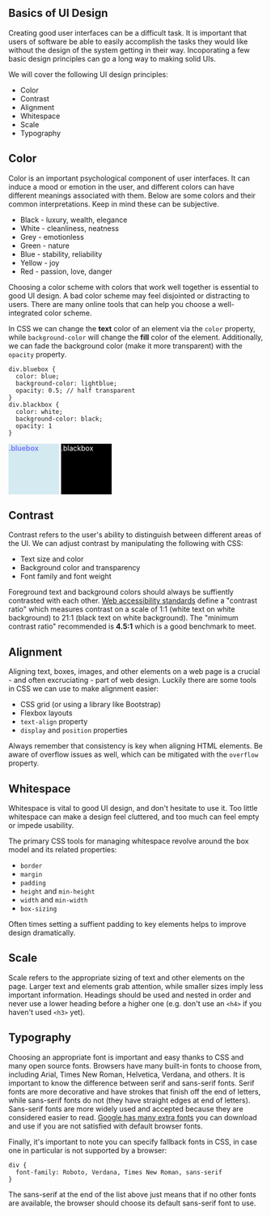 ## Basics of UI Design

Creating good user interfaces can be a difficult task. It is important that users of software be able to easily accomplish the tasks they would like without the design of the 
system getting in their way. Incoporating a few basic design principles can go a long way to making solid UIs.

We will cover the following UI design principles:
* Color
* Contrast
* Alignment
* Whitespace
* Scale
* Typography

## Color

Color is an important psychological component of user interfaces. It can induce a mood or emotion in the user, and different colors 
can have different meanings associated with them. Below are some colors and their common interpretations. Keep in mind these can be subjective.

* Black - luxury, wealth, elegance
* White - cleanliness, neatness
* Grey - emotionless
* Green - nature
* Blue - stability, reliability
* Yellow - joy
* Red - passion, love, danger

Choosing a color scheme with colors that work well together is essential to good UI design. A bad color scheme may feel disjointed or distracting to users. There 
are many online tools that can help you choose a well-integrated color scheme.

In CSS we can change the **text** color of an element via the `color` property, while `background-color` will change
the **fill** color of the element. Additionally, we can fade the background color (make it more transparent) with the
`opacity` property.

```
div.bluebox {
  color: blue;
  background-color: lightblue;
  opacity: 0.5; // half transparent
}
div.blackbox {
  color: white;
  background-color: black;
  opacity: 1
}
```

<div style="color: blue; background-color: lightblue; opacity: 0.5; height: 100px; width: 100px; display:inline-block; font-weight:bold">.bluebox</div>
<div style="color: white; background-color: black; opacity: 1; height: 100px; width: 100px; display:inline-block">.blackbox</div>

## Contrast

Contrast refers to the user's ability to distinguish between different areas of the UI. We can adjust contrast by manipulating the following with CSS:
* Text size and color
* Background color and transparency
* Font family and font weight

Foreground text and background colors should always be suffiently contrasted with each other. [Web accessibility standards](https://webaim.org/articles/contrast/) define a "contrast ratio" which
measures contrast on a scale of 1:1 (white text on white background) to 21:1 (black text on white background). The "minimum contrast ratio" recommended is **4.5:1**
which is a good benchmark to meet.

## Alignment

Aligning text, boxes, images, and other elements on a web page is a crucial - and often excruciating - part of web design. Luckily there are some tools in CSS we can use
to make alignment easier:
* CSS grid (or using a library like Bootstrap)
* Flexbox layouts
* `text-align` property
* `display` and `position` properties

Always remember that consistency is key when aligning HTML elements. Be aware of overflow issues as well, which can be mitigated with the `overflow` property.

## Whitespace

Whitespace is vital to good UI design, and don't hesitate to use it. Too little whitespace can make a design feel cluttered, and too much can feel empty or impede usability.

The primary CSS tools for managing whitespace revolve around the box model and its related properties:
* `border`
* `margin`
* `padding`
* `height` and `min-height`
* `width` and `min-width`
* `box-sizing`

Often times setting a suffient padding to key elements helps to improve design dramatically.

## Scale

Scale refers to the appropriate sizing of text and other elements on the page. Larger text and elements grab attention, while smaller sizes imply less important information.
Headings should be used and nested in order and never use a lower heading before a higher one (e.g. don't use an `<h4>` if you haven't used `<h3>` yet).

## Typography

Choosing an appropriate font is important and easy thanks to CSS and many open source fonts. Browsers have many built-in fonts to choose from, including Arial, Times 
New Roman, Helvetica, Verdana, and others. It is important to know the difference between serif and sans-serif fonts. Serif fonts are more decorative and have strokes
that finish off the end of letters, while sans-serif fonts do not (they have straight edges at end of letters). Sans-serif fonts are more widely used and accepted 
because they are considered easier to read. [Google has many extra fonts](https://fonts.google.com) you can download and use if you are not satisfied with default browser fonts.

Finally, it's important to note you can specify fallback fonts in CSS, in case one in particular is not supported by a browser:

```
div {
  font-family: Roboto, Verdana, Times New Roman, sans-serif
}
```

The sans-serif at the end of the list above just means that if no other fonts are available, the browser should choose its default sans-serif font to use.
